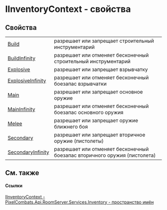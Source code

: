 # IInventoryContext - свойства




## Свойства
<table>
<tr>
<td><a href="91432dae-190a-06c3-fc53-32590982b489">Build</a></td>
<td>разрешает или запрещает строительный инструментарий</td></tr>
<tr>
<td><a href="ab7e919b-f6ad-4d5b-6622-767dc88c138a">BuildInfinity</a></td>
<td>разрешает или отменяет бесконечный строительный инструментарий</td></tr>
<tr>
<td><a href="f3f02ddf-3b54-2074-6b79-6c47b064693c">Explosive</a></td>
<td>разрешает или запрещает взрывчатку</td></tr>
<tr>
<td><a href="03e0b40d-12d2-e78d-7e92-0633275a31f9">ExplosiveInfinity</a></td>
<td>разрешает или отменяет бесконечный боезапас взрывчатки</td></tr>
<tr>
<td><a href="32de6a8a-4d9f-597c-f931-010bc4b9d09b">Main</a></td>
<td>разрешает или запрещает основное оружие</td></tr>
<tr>
<td><a href="03771576-be7c-3805-cd6d-253c5fe16b28">MainInfinity</a></td>
<td>разрешает или отменяет бесконечный боезапас основного оружия</td></tr>
<tr>
<td><a href="c285417c-e78e-0cc7-c41d-1674af189b35">Melee</a></td>
<td>разрешает или запрещает оружие ближнего боя</td></tr>
<tr>
<td><a href="257a4632-041f-97d1-9f8e-c58971804d2e">Secondary</a></td>
<td>разрешает или запрещает вторичное оружие (пистолеты)</td></tr>
<tr>
<td><a href="c8cea790-ad74-4c36-7d2a-f832c2bbb95b">SecondaryInfinity</a></td>
<td>разрешает или отменяет бесконечный боезапас вторичного оружия (пистолета)</td></tr>
</table>

## См. также


#### Ссылки
<a href="ff635c4c-8cb1-6876-f351-b8eb44ea6ae9">IInventoryContext - </a>  
<a href="5945d62f-d373-7a99-aa76-f4d88f1da8e8">PixelCombats.Api.RoomServer.Services.Inventory - пространство имён</a>  
